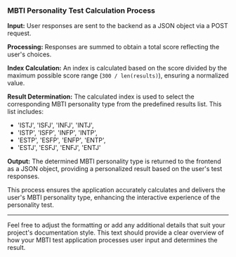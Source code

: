 
### MBTI Personality Test Calculation Process

**Input:**
User responses are sent to the backend as a JSON object via a POST request.

**Processing:**
Responses are summed to obtain a total score reflecting the user's choices.

**Index Calculation:**
An index is calculated based on the score divided by the maximum possible score range (`300 / len(results)`), ensuring a normalized value.

**Result Determination:**
The calculated index is used to select the corresponding MBTI personality type from the predefined results list. This list includes:

- 'ISTJ', 'ISFJ', 'INFJ', 'INTJ',
- 'ISTP', 'ISFP', 'INFP', 'INTP',
- 'ESTP', 'ESFP', 'ENFP', 'ENTP',
- 'ESTJ', 'ESFJ', 'ENFJ', 'ENTJ'

**Output:**
The determined MBTI personality type is returned to the frontend as a JSON object, providing a personalized result based on the user's test responses.

This process ensures the application accurately calculates and delivers the user's MBTI personality type, enhancing the interactive experience of the personality test.

---

Feel free to adjust the formatting or add any additional details that suit your project's documentation style. This text should provide a clear overview of how your MBTI test application processes user input and determines the result.
